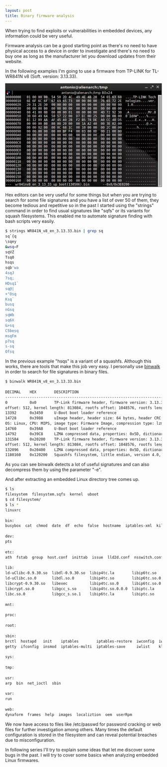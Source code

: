 ```yaml
---
layout: post
title: Binary firmware analysis
---
```


When trying to find exploits or vulnerabilities in embedded devices, any information could be very useful.

Firmware analysis can be a good starting point as there's no need to have physical access to a device in order to investigate and there's no need to buy one as long as the manufacturer let you download updates from their website.

In the following examples I'm going to use a firmware from TP-LINK for TL-WR841N v8 (Soft. version: 3.13.33).

![HexEdit](HexEdit.png)

Hex editors can be very useful for some things but when you are trying to search for some file signatures and you have a list of over 50 of them, they become tedious and repetitive so in the past I started using the  "strings" command in order to find usual signatures like "sqfs" or its variants for squash filesystems. This enabled me to automate signature finding with bash scripts very easily.

```bash
$ strings WR841N_v8_en_3.13.33.bin | grep sq
sq`{q
\sqey
&wsq=F
sqVZ
Tsq0
hsqs
sqb'wa
4sqJ
7sq;
HDsq1`
sq@|
+"Osq
Ksq`
busq
nGsq
sqWb
sq6X
&>sq
C5besq
msqFm
p7sq
s-sq
Ofsq
```

In the previous example "hsqs" is a variant of a squashfs. Although this works, there are tools that make this job very easy. I personally use [binwalk](http://binwalk.org/) in order to search for file signatures in binary files.

```bash
$ binwalk WR841N_v8_en_3.13.33.bin

DECIMAL    HEX        DESCRIPTION
-------------------------------------------------------------------------------------------------------------------
0          0x0        TP-Link firmware header, firmware version: 3.13.33, image version: "ver. 1.0", product ID: 0x8410008, product version: 1, kernel load address: 0x80002000, kernel entry point: 0x801AA240, kernel 
offset: 512, kernel length: 813084, rootfs offset: 1048576, rootfs length: 2883584, bootloader offset: 0, bootloader length: 49140
13392      0x3450     U-Boot boot loader reference
14728      0x3988     uImage header, header size: 64 bytes, header CRC: 0xBA7F2047, created: Mon May  6 07:20:35 2013, image size: 34860 bytes, Data Address: 0x80010000, Entry Point: 0x80010000, data CRC: 0x263C3839, 
OS: Linux, CPU: MIPS, image type: Firmware Image, compression type: lzma, image name: "u-boot image"
14760      0x39A8     U-Boot boot loader reference
14792      0x39C8     LZMA compressed data, properties: 0x5D, dictionary size: 33554432 bytes, uncompressed size: 99104 bytes
131584     0x20200    TP-Link firmware header, firmware version: 3.13.33, image version: "ver. 1.0", product ID: 0x8410008, product version: 1, kernel load address: 0x80002000, kernel entry point: 0x801AA240, kernel 
offset: 512, kernel length: 813084, rootfs offset: 1048576, rootfs length: 2883584, bootloader offset: 0, bootloader length: 0
132096     0x20400    LZMA compressed data, properties: 0x5D, dictionary size: 33554432 bytes, uncompressed size: 2317284 bytes
1180160    0x120200   Squashfs filesystem, little endian, version 4.0, compression: lzma, size: 2652846 bytes,  537 inodes, blocksize: 131072 bytes, created: Mon May  6 07:32:12 2013
```

As you can see binwalk detects a lot of useful signatures and can also decompress them by using the parameter "-e".

And after extracting an embedded Linux directory tree comes up.

```bash
$ ls
filesystem  filesystem.sqfs  kernel  uboot
$ cd filesystem/
$ ls *
linuxrc

bin:
busybox  cat  chmod  date  df  echo  false  hostname  iptables-xml  kill  login  ls  mount  msh  ping  ps  rm  sh  true  umount

dev:
pts

etc:
ath  fstab  group  host.conf  inittab  issue  lld2d.conf  nsswitch.conf  passwd  ppp  rc.d  resolv.conf  securetty  services  shadow  wlan  wpa2  wr941n.ico

lib:
ld-uClibc-0.9.30.so  libdl-0.9.30.so  libip4tc.la        libip6tc.so        libiptc.so.0      libmsglog.so      libnsl.so.0           libresolv.so     libuClibc-0.9.30.so  libxtables.la        pkgconfig
ld-uClibc.so.0       libdl.so.0       libip4tc.so        libip6tc.so.0      libiptc.so.0.0.0  libm.so           libpthread-0.9.30.so  libresolv.so.0   libutil-0.9.30.so    libxtables.so
libcrypt-0.9.30.so   libexec          libip4tc.so.0      libip6tc.so.0.0.0  libiw.so          libm.so.0         libpthread.so         librt-0.9.30.so  libutil.so.0         libxtables.so.2
libcrypt.so.0        libgcc_s.so      libip4tc.so.0.0.0  libiptc.la         libiw.so.29       libnsl-0.9.30.so  libpthread.so.0       librt.so         libwpa_common.so     libxtables.so.2.1.0
libc.so.0            libgcc_s.so.1    libip6tc.la        libiptc.so         libm-0.9.30.so    libnsl.so         libresolv-0.9.30.so   librt.so.0       libwpa_ctrl.so       modules

mnt:

proc:

root:

sbin:
brctl  hostapd   init    iptables        iptables-restore  iwconfig  iwpriv  logread  reboot  route    tc      vconfig     wpa_supplicant
getty  ifconfig  insmod  iptables-multi  iptables-save     iwlist    klogd   lsmod    rmmod   syslogd  udhcpc  wlanconfig

sys:

tmp:

usr:
arp  bin  net_ioctl  sbin

var:
run

web:
dynaform  frames  help  images  localiztion  oem  userRpm
```

We now have access to files like /etc/passwd for password cracking or web files for further investigation among others. Many times the default configuration is stored in the filesystem and can reveal potential breaches due to misconfiguration. 

In following series I'll try to explain some ideas that let me discover some bugs in the past. I will try to cover some basics when analyzing embedded Linux firmwares.
